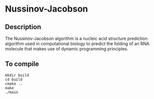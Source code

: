 
# Nussinov-Jacobson
## Description

The Nussinov-Jacobson algorithm is a nucleic acid structure prediction algorithm used in computational biology to predict the folding of an RNA molecule that makes use of dynamic programming principles.

## To compile
```shell
mkdir build
cd build
cmake ..
make
./main
```
